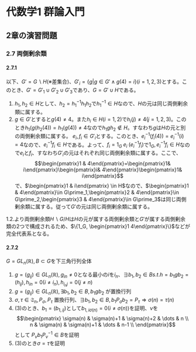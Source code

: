 # 代数学1 群論入門

## 2章の演習問題

### 2.7 両側剰余類

#### 2.7.1

以下、$G\prime=G\backslash H$(※差集合)、$G\prime_i =\{ g | g \in G\prime \land g(4)=i \}(i=1,2,3)$とする。このとき、$G\prime=G\prime_1\cup G\prime_2 \cup G\prime_3$であり、$G=G\prime \cup H$である。
1) $h_1, h_2 \in H$として、$h_2 = h_1^{-1} h_1 h_2$で$h_1^{-1} \in H$なので、$H$の元は同じ両側剰余類に属する。
2) $g \in G\prime$とすると$g(4)\neq4$。また$h_i \in H(i=1,2)$で$h_i(j)\neq4(j=1,2,3)$。このとき$h_1(g(h_2(4))=h_1(g(4))\neq4$なので$h_1 g h_2 \notin H$。すなわち$g$は$H$の元と別の両側剰余類に属する。
$e_i,f_i \in G\prime_i$とする。このとき、$e_i^{-1} (f_i(4))=e_i^{-1}(i)=4$なので、$e_i^{-1} f_i \in H$である。よって、$f_i = 1_G \; e_i \; (e_i^{-1} f_i)$で$1_G, e_i^{-1}f_i \in H$なので$e_i$と$f_i$、すなわち$G\prime_i$の元はそれぞれ同じ両側剰余類に属する。ここで、
$$\begin{pmatrix}1 & 4\end{pmatrix}=\begin{pmatrix}1& i\end{pmatrix}\begin{pmatrix}i& 4\end{pmatrix}\begin{pmatrix}1& i\end{pmatrix}$$
で、$\begin{pmatrix}1 & i\end{pmatrix} \in H$なので、$\begin{pmatrix}1 & 4\end{pmatrix}\in G\prime_1,\begin{pmatrix}2 & 4\end{pmatrix}\in G\prime_2,\begin{pmatrix}3 & 4\end{pmatrix}\in G\prime_3$は同じ両側剰余類に属する。従って$G\prime$の元は同じ両側剰余類に属する。

1.2.より両側剰余類$H\backslash G/H$は$H$の元が属する両側剰余類と$G\prime$が属する両側剰余類の2つで構成されるため、$\{1_G, \begin{pmatrix}1 4\end{pmatrix}\}$などが完全代表系となる。

#### 2.7.2

$G=GL_n(\mathbb{R}),B\subset G$を下三角行列全体

1. $g=(g_{i j})\in GL_n(\mathbb{R}),g_{i n} \neq 0$となる最小の$i$を$i_n$、$\exists b_1,b_2\in B s.t. h=b_1 g b_2 = (h_{i j}),h_{i n}=0(i\neq i_n),h_{i_n j}=0(j\neq n)$
2. $g=(g_{i j})\in GL_n(\mathbb{R}),\exists b_1,b_2\in B, b_1 g b_2$ が置換行列
3. $\sigma, \tau \in \mathfrak{S}_n, P_\sigma, P_\tau$ 置換行列、$\exists b_1,b_2 \in B, b_1 P_\sigma b_ 2 = P_\tau \Rightarrow \sigma(n)=\tau(n)$
4. (3)のとき、$b_1 = (b_{1,ij})$として$b_{1,i\sigma(n)}=0(i\neq\sigma(n))$を証明、$\nu$を
$$\begin{pmatrix}
\sigma(n) & \sigma(n)+1 & \sigma(n)+2 & \dots & n \\
n & \sigma(n) & \sigma(n)+1 & \dots & n-1 \\
\end{pmatrix}$$
として $P_\nu b_1 P_\nu^{-1} \in B$を証明
5. (3)のとき$\sigma = \tau$を証明